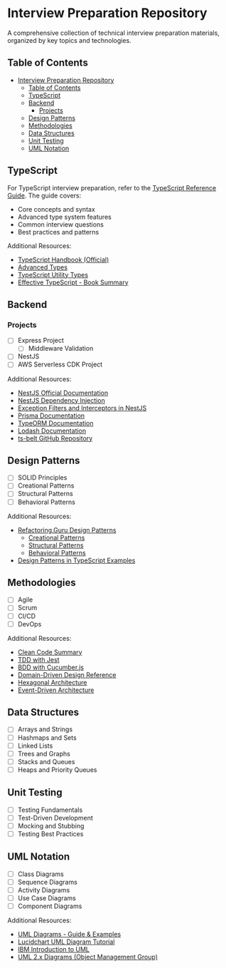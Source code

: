 # Interview Preparation Repository

A comprehensive collection of technical interview preparation materials, organized by key topics and technologies.

## Table of Contents
- [Interview Preparation Repository](#interview-preparation-repository)
  - [Table of Contents](#table-of-contents)
  - [TypeScript](#typescript)
  - [Backend](#backend)
    - [Projects](#projects)
  - [Design Patterns](#design-patterns)
  - [Methodologies](#methodologies)
  - [Data Structures](#data-structures)
  - [Unit Testing](#unit-testing)
  - [UML Notation](#uml-notation)

## TypeScript

For TypeScript interview preparation, refer to the [TypeScript Reference Guide](typescript/README.md). The guide covers:

- Core concepts and syntax
- Advanced type system features
- Common interview questions
- Best practices and patterns

Additional Resources:

- [TypeScript Handbook (Official)](https://www.typescriptlang.org/docs/handbook/intro.html)
- [Advanced Types](https://www.typescriptlang.org/docs/handbook/2/types-from-types.html)
- [TypeScript Utility Types](https://www.typescriptlang.org/docs/handbook/utility-types.html)
- [Effective TypeScript - Book Summary](https://github.com/danvk/effective-typescript)

## Backend

### Projects
- [ ] Express Project
  - [ ] Middleware Validation
- [ ] NestJS
- [ ] AWS Serverless CDK Project

Additional Resources:

- [NestJS Official Documentation](https://docs.nestjs.com/)
- [NestJS Dependency Injection](https://docs.nestjs.com/fundamentals/custom-providers)
- [Exception Filters and Interceptors in NestJS](https://docs.nestjs.com/exception-filters)
- [Prisma Documentation](https://www.prisma.io/docs)
- [TypeORM Documentation](https://typeorm.io/)
- [Lodash Documentation](https://lodash.com/docs)
- [ts-belt GitHub Repository](https://github.com/millsp/ts-belt)

## Design Patterns

- [ ] SOLID Principles
- [ ] Creational Patterns
- [ ] Structural Patterns
- [ ] Behavioral Patterns

Additional Resources:

- [Refactoring.Guru Design Patterns](https://refactoring.guru/design-patterns)
  - [Creational Patterns](https://refactoring.guru/design-patterns/creational-patterns)
  - [Structural Patterns](https://refactoring.guru/design-patterns/structural-patterns)
  - [Behavioral Patterns](https://refactoring.guru/design-patterns/behavioral-patterns)
- [Design Patterns in TypeScript Examples](https://github.com/torokmark/design_patterns_in_typescript)

## Methodologies

- [ ] Agile
- [ ] Scrum
- [ ] CI/CD
- [ ] DevOps

Additional Resources:

- [Clean Code Summary](https://gist.github.com/wojteklu/73c6914cc446146b8b533c0988cf8d29)
- [TDD with Jest](https://jestjs.io/docs/getting-started)
- [BDD with Cucumber.js](https://cucumber.io/docs/guides/10-minute-tutorial/)
- [Domain-Driven Design Reference](https://domainlanguage.com/ddd/reference/)
- [Hexagonal Architecture](https://alistair.cockburn.us/hexagonal-architecture/)
- [Event-Driven Architecture](https://martinfowler.com/articles/201701-event-driven.html)

## Data Structures

- [ ] Arrays and Strings
- [ ] Hashmaps and Sets
- [ ] Linked Lists
- [ ] Trees and Graphs
- [ ] Stacks and Queues
- [ ] Heaps and Priority Queues

## Unit Testing

- [ ] Testing Fundamentals
- [ ] Test-Driven Development
- [ ] Mocking and Stubbing
- [ ] Testing Best Practices

## UML Notation

- [ ] Class Diagrams
- [ ] Sequence Diagrams
- [ ] Activity Diagrams
- [ ] Use Case Diagrams
- [ ] Component Diagrams

Additional Resources:

- [UML Diagrams - Guide & Examples](https://www.visual-paradigm.com/guide/uml-unified-modeling-language/what-is-uml/)
- [Lucidchart UML Diagram Tutorial](https://www.lucidchart.com/pages/uml-diagram)
- [IBM Introduction to UML](https://developer.ibm.com/articles/an-introduction-to-uml-diagrams/)
- [UML 2.x Diagrams (Object Management Group)](https://www.omg.org/spec/UML/2.5.1/)